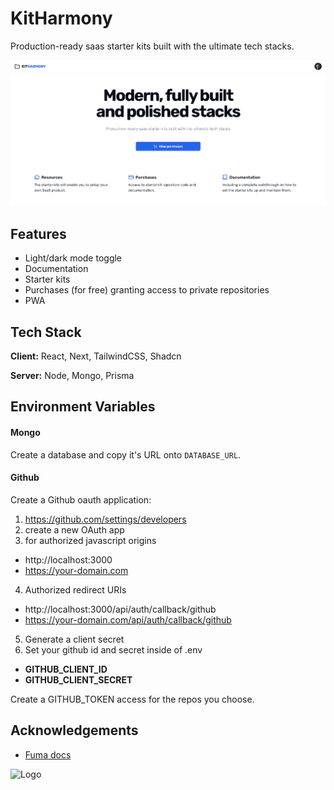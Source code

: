 # KitHarmony

Production-ready saas starter kits built with the ultimate tech stacks.

![banner](/public/banner.png)

## Features

- Light/dark mode toggle
- Documentation
- Starter kits
- Purchases (for free) granting access to private repositories
- PWA

## Tech Stack

**Client:** React, Next, TailwindCSS, Shadcn

**Server:** Node, Mongo, Prisma

## Environment Variables

#### Mongo

Create a database and copy it's URL onto `DATABASE_URL`.

#### Github

Create a Github oauth application:

1. https://github.com/settings/developers
2. create a new OAuth app
3. for authorized javascript origins

- http://localhost:3000
- https://your-domain.com

4. Authorized redirect URIs

- http://localhost:3000/api/auth/callback/github
- https://your-domain.com/api/auth/callback/github

5. Generate a client secret
6. Set your github id and secret inside of .env

- **GITHUB_CLIENT_ID**
- **GITHUB_CLIENT_SECRET**

Create a GITHUB_TOKEN access for the repos you choose.

## Acknowledgements

- [Fuma docs](https://fumadocs.vercel.app/)

![Logo](/public/favicon.ico)
